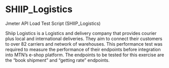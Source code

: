 # SHIIP_Logistics
Jmeter API Load Test Script (SHIIP_Logistics)

Shiip Logistics is a Logistics and delivery company that provides courier plus local and international deliveries. They aim to connect their customers to over 82 carriers and network of warehouses.  This performance test was required to measure the performance of their endpoints before integration into MTN’s e-shop platform.
The endpoints to be tested for this exercise are the “book shipment” and “getting rate” endpoints.
